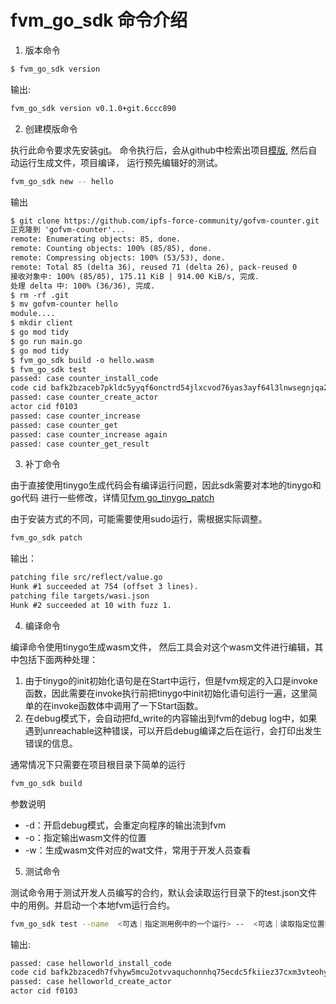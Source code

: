 # fvm_go_sdk 命令介绍

1. 版本命令
```bash
$ fvm_go_sdk version
```

输出:
```txt
fvm_go_sdk version v0.1.0+git.6ccc890
```

2. 创建模版命令

执行此命令要求先安装[git](https://git-scm.com/book/en/v2/Getting-Started-Installing-Git)。
命令执行后，会从github中检索出项目[模版](https://github.com/ipfs-force-community/gofvm-counter), 然后自动运行生成文件，项目编译， 运行预先编辑好的测试。

```bash
fvm_go_sdk new -- hello
```

输出
```txt
$ git clone https://github.com/ipfs-force-community/gofvm-counter.git
正克隆到 'gofvm-counter'...
remote: Enumerating objects: 85, done.
remote: Counting objects: 100% (85/85), done.
remote: Compressing objects: 100% (53/53), done.
remote: Total 85 (delta 36), reused 71 (delta 26), pack-reused 0
接收对象中: 100% (85/85), 175.11 KiB | 914.00 KiB/s, 完成.
处理 delta 中: 100% (36/36), 完成.
$ rm -rf .git
$ mv gofvm-counter hello
module....
$ mkdir client
$ go mod tidy
$ go run main.go
$ go mod tidy
$ fvm_go_sdk build -o hello.wasm
$ fvm_go_sdk test
passed: case counter_install_code
code cid bafk2bzaceb7pkldc5yyqf6onctrd54jlxcvod76yas3ayf64l3lnwsegnjqa2
passed: case counter_create_actor
actor cid f0103
passed: case counter_increase
passed: case counter_get
passed: case counter_increase again
passed: case counter_get_result
```

3. 补丁命令

由于直接使用tinygo生成代码会有编译运行问题，因此sdk需要对本地的tinygo和go代码
进行一些修改，详情见[fvm go_tinygo_patch](https://github.com/ipfs-force-community/go_tinygo_patch)

由于安装方式的不同，可能需要使用sudo运行，需根据实际调整。

```bash
fvm_go_sdk patch
```

输出：
```txt
patching file src/reflect/value.go
Hunk #1 succeeded at 754 (offset 3 lines).
patching file targets/wasi.json
Hunk #2 succeeded at 10 with fuzz 1.
```

4. 编译命令

编译命令使用tinygo生成wasm文件， 然后工具会对这个wasm文件进行编辑，其中包括下面两种处理： 
1. 由于tinygo的init初始化语句是在Start中运行，但是fvm规定的入口是invoke函数，因此需要在invoke执行前把tinygo中init初始化语句运行一遍，这里简单的在invoke函数体中调用了一下Start函数。
2. 在debug模式下，会自动把fd_write的内容输出到fvm的debug log中，如果遇到unreachable这种错误，可以开启debug编译之后在运行，会打印出发生错误的信息。

通常情况下只需要在项目根目录下简单的运行

```bash
fvm_go_sdk build
```

参数说明
* -d：开启debug模式，会重定向程序的输出流到fvm
* -o：指定输出wasm文件的位置
* -w：生成wasm文件对应的wat文件，常用于开发人员查看   

5. 测试命令

测试命令用于测试开发人员编写的合约，默认会读取运行目录下的test.json文件中的用例。并启动一个本地fvm运行合约。

```bash
fvm_go_sdk test --name  <可选｜指定测用例中的一个运行> --  <可选｜读取指定位置的测试文件>  
```

输出:
```txt
passed: case helloworld_install_code
code cid bafk2bzacedh7fvhyw5mcu2otvvaquchonnhq75ecdc5fkiiez37cxm3vteohy
passed: case helloworld_create_actor
actor cid f0103
```